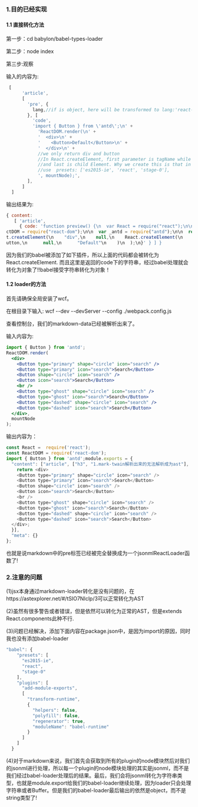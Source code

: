 ### 1.目的已经实现

#### 1.1 直接转化方法

第一步：cd babylon/babel-types-loader

第二步：node index

第三步:观察

输入的内容为:

```js
 [
      'article',
      [
        'pre', {
          lang,//if is object, here will be transformed to lang:'react-example'
        }, [
          'code',
          'import { Button } from \'antd\';\n' +
            'ReactDOM.render(\n' +
            '  <div>\n' +
            '    <Button>Default</Button>\n' +
            '  </div>\n' +
            //we only return div and button 
            //In React.createElement, first parameter is tagName while second is attribute
            //and last is child Element. Why we create this is that in babel plugin we 
            //use  presets: ['es2015-ie', 'react', 'stage-0'],
            ', mountNode);',
        ],
      ]
  ]
```

输出结果为:

```js
{ content:
   [ 'article',
     { code: 'function preview() {\n  var React = require("react");\n\n  var Rea
ctDOM = require("react-dom");\n\n  var _antd = require("antd");\n\n  return Reac
t.createElement(\n    "div",\n    null,\n    React.createElement(\n      _antd.B
utton,\n      null,\n      "Default"\n    )\n  );\n}' } ] }
```
因为我们的babel被添加了如下插件，所以上面的代码都会被转化为React.createElement. 而且这里是返回的code下的字符串，经过babel处理就会转化为对象了!!babel接受字符串转化为对象！

#### 1.2 loader的方法

首先请确保全局安装了wcf。

在根目录下输入: wcf --dev --devServer --config ./webpack.config.js

查看控制台，我们的markdown-data已经被解析出来了。

输入内容为:

````jsx
import { Button } from 'antd';
ReactDOM.render(
  <div>
    <Button type="primary" shape="circle" icon="search" />
    <Button type="primary" icon="search">Search</Button>
    <Button shape="circle" icon="search" />
    <Button icon="search">Search</Button>
    <br />
    <Button type="ghost" shape="circle" icon="search" />
    <Button type="ghost" icon="search">Search</Button>
    <Button type="dashed" shape="circle" icon="search" />
    <Button type="dashed" icon="search">Search</Button>
  </div>,
  mountNode
);
````

输出内容为：

```js
const React =  require('react');
const ReactDOM = require('react-dom');
import { Button } from 'antd';module.exports = {
  "content": ["article", ["h3", "1.mark-twain解析出来的无法解析成为ast"], function jsonmlReactLoader() {
    return <div>
    <Button type="primary" shape="circle" icon="search" />
    <Button type="primary" icon="search">Search</Button>
    <Button shape="circle" icon="search" />
    <Button icon="search">Search</Button>
    <br />
    <Button type="ghost" shape="circle" icon="search" />
    <Button type="ghost" icon="search">Search</Button>
    <Button type="dashed" shape="circle" icon="search" />
    <Button type="dashed" icon="search">Search</Button>
  </div>;
  }],
  "meta": {}
};
```
也就是说markdown中的pre标签已经被完全替换成为一个jsonmlReactLoader函数了!

### 2.注意的问题

(1)jsx本身通过markdown-loader转化是没有问题的，在https://astexplorer.net/#/tSIO7NIclp/3可以正常转化为AST

(2)虽然有很多警告或者错误，但是依然可以转化为正常的AST，但是extends React.components此种不行.

(3)问题已经解决，添加下面内容在package.json中，是因为import的原因，同时我也没有添加babel-loader

```js
"babel": {
    "presets": [
      "es2015-ie",
      "react",
      "stage-0"
    ],
    "plugins": [
      "add-module-exports",
      [
        "transform-runtime",
        {
          "helpers": false,
          "polyfill": false,
          "regenerator": true,
          "moduleName": "babel-runtime"
        }
      ]
    ]
  }
```

(4)对于markdown来说，我们首先会获取到所有的plugin的node模块然后对我们的jsonml进行处理，所以每一个plugin的node模块处理的其实是jsonml，而不是我们经过babel-loader处理后的结果。最后，我们会将jsonml转化为字符串类型，也就是module.export给我们的babel-loader继续处理，因为loader只会处理字符串或者Buffer。但是我们的babel-loader最后输出的依然是object，而不是string类型了!